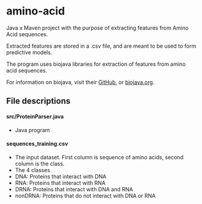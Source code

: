 # amino-acid


Java x Maven project with the purpose of extracting features from Amino Acid sequences.

Extracted features are stored in a .csv file, and are meant to be used to form predictive models.

The program uses biojava libraries for extraction of features from amino acid sequences.

For information on biojava, visit their [GitHub](https://github.com/biojava), or [biojava.org](https://biojava.org/).


## File descriptions

#### src/ProteinParser.java
- Java program
#### sequences_training.csv 
 - The input dataset. First column is sequence of amino acids, second column is the class. 
 - The 4 classes
  - DNA: Proteins that interact with DNA
  - RNA: Proteins that interact with RNA 
  - DRNA: Proteins that interact with DNA and RNA
  - nonDRNA: Proteins that do not interact with DNA or RNA
